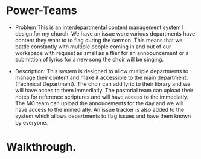 # Power-Teams

- Problem
This is an interdepartmental content management system I design for my church.
We have an issue were various departments have content they want to to flag during the sermon.
This means that we battle constantly with multiple people coming in and out of our workspace with request as small as a flier for an annoouncement or a submittion of lyrics
for a new song the choir will be singing.

- Description:
This system is designed to allow mutliple departments to manage their content and make it accessible to the main department, (Technical Department).
The choir can add lyric to their library and we will have acces to them immediatly.
The pastorial team can upload their notes for reference scriptures and will have access to the immediatly.
The MC team can upload the annoucements for the day and we will have access to the immediatly.
An issue tracker is also added to the system which allows departments to flag issues and have them known by everyone.

# Walkthrough.
